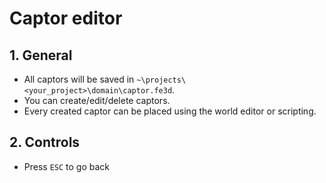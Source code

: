 # Captor editor

## 1. General

- All captors will be saved in `~\projects\<your_project>\domain\captor.fe3d`.
- You can create/edit/delete captors.
- Every created captor can be placed using the world editor or scripting.

## 2. Controls

- Press `ESC` to go back
